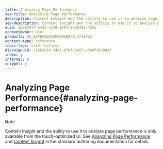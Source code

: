 ```yaml
---
title: Analyzing Page Performance
seo-title: Analyzing Page Performance
description: Content Insight and the ability to use it to analyze page performance is only available from the touch-optimized UI.
seo-description: Content Insight and the ability to use it to analyze page performance is only available from the touch-optimized UI.
uuid: a65b7b57-a41b-43c9-8794-d6a6443c42e5
contentOwner: User
products: SG_EXPERIENCEMANAGER/6.4/SITES
content-type: reference
topic-tags: site-features
discoiquuid: c1b01e74-7457-47bf-b42f-d3e0f10a8ddf
index: y
internal: n
snippet: y
---
```


# Analyzing Page Performance{#analyzing-page-performance}

>[!NOTE]
>
>Content Insight and the ability to use it to analyze page performance is only available from the touch-optimized UI. See [Analyzing Page Performance](../../../sites/authoring/using/ci-analyze.md) and [Content Insight](../../../sites/authoring/using/content-insights.md) in the standard authoring documentation for details.


